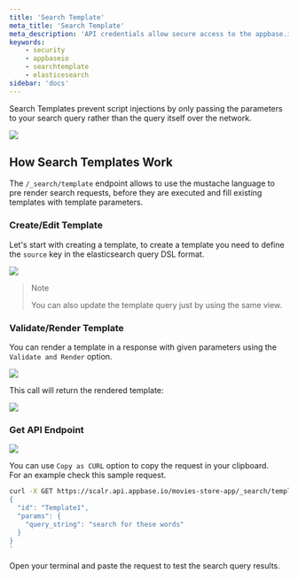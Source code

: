 ```yaml
---
title: 'Search Template'
meta_title: 'Search Template'
meta_description: 'API credentials allow secure access to the appbase.io APIs.'
keywords:
    - security
    - appbaseio
    - searchtemplate
    - elasticesearch
sidebar: 'docs'
---
```


Search Templates prevent script injections by only passing the parameters to your search query rather than the query itself over the network.

![](https://i.imgur.com/uzf1AtQ.png)

## How Search Templates Work

The `/_search/template` endpoint allows to use the mustache language to pre render search requests, before they are executed and fill existing templates with template parameters.

### Create/Edit Template

Let's start with creating a template, to create a template you need to define the `source` key in the elasticsearch query DSL format.

![](https://i.imgur.com/cCA62CB.png)

> Note <i class="fa fa-info-circle"></i>
>
> You can also update the template query just by using the same view.

### Validate/Render Template

You can render a template in a response with given parameters using the `Validate and Render` option.

![](https://i.imgur.com/v2JjZRM.png)

This call will return the rendered template:

![](https://i.imgur.com/omWOkqJ.png)

### Get API Endpoint

![](https://i.imgur.com/YtFxnTI.png)

You can use `Copy as CURL` option to copy the request in your clipboard.<br/>
For an example check this sample request.

```bash
curl -X GET https://scalr.api.appbase.io/movies-store-app/_search/template -H 'Content-Type: application/json' -H 'Authorization: Basic XYZ' -d'
{
  "id": "Template1",
  "params": {
    "query_string": "search for these words"
  }
}
'
```

Open your terminal and paste the request to test the search query results.
